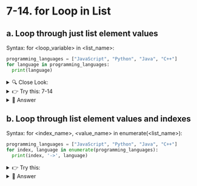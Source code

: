# 7-14. for Loop in List

## a. Loop through just list element values
Syntax: for <loop_variable> in <list_name>:
```python
programming_languages = ["JavaScript", "Python", "Java", "C++"]
for language in programming_languages:
  print(language)
```

<details>
  <summary>
    🔍 Close Look:
  </summary>
  Second line has the for loop going over the list<br>
  Python will read it as, "As long as there are elements in the list keep going"<br><br>
  
  The first time for loop executes, it prints the first element - Javascript<br>
  And checks, are there more elements? YES!<br><br>
  Then it loops again, and this time it prints the second element - Python<br>
  And checks, are there more elements? YES!<br><br>
  Then it loops again, and this time it prints the third element - Java<br>
  And checks, are there more elements? YES!<br><br>
  Then it loops again, and this time it prints the fourth element - C++<br>
  And checks, are there more elements? NO!<br><br>
  So it stops and program execution ends<br>
</details>

<details>
  <summary>
   👉 Try this: 7-14
  </summary>
Use a for loop to print each element of the list<br>
employee = ["28678", "Bob Singer", "HR", [90, 95, 67], ["Manager", "Supervisor", "Team Leader"]]
</details>

<details>
  <summary>
   👀 Answer 
  </summary>

```python
for value in employee:
  print(value)
```

I have used value as my variable name, you may choose any name as long as the list name is correct
</details>


## b. Loop through list element values and indexes
Syntax: for <index_name>, <value_name> in enumerate(<list_name>):

```python
programming_languages = ["JavaScript", "Python", "Java", "C++"]
for index, language in enumerate(programming_languages):
  print(index, '->', language)
```

<details>
  <summary>
   👉 Try this: 
  </summary>
Use a for loop to print each element and its index<br>
employee = ["28678", "Bob Singer", "HR", [90, 95, 67], ["Manager", "Supervisor", "Team Leader"]]
</details>

<details>
  <summary>
   👀 Answer 
  </summary>

```python
for idx, value in enumerate(employee):
  print(idx, '->', value)
```

I have used idx and value as my variable names, you may choose any names as long as the list name is correct
</details>
